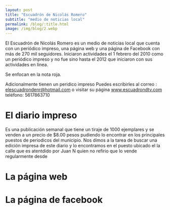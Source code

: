 ```yaml
---
layout: post
title: "Escuadrón de Nicolás Romero"
subtitle: "medio de noticias local"
permalink: /blog/:title.html
image: /img/blog/2.webp
---
```


El Escuadrón de Nicolás Romero es un medio de noticias local que cuenta con un periódico impreso, una página web y una página de Facebook con más de 270 mil seguidores. Iniciaron actividades el 1 febrero del 2010 como un periódico impreso y no fue sino hasta el 2012 que iniciaron con sus actividades en linea.

Se enfocan en la nota roja.

Adicionalmente tienen un peridico impreso
Puedes escribirles al correo : elescuadrondenr@hotmail.com
o visitar su página www.escuadrondtv.com
teléfono: 5617863710

# El diario impreso

Es una publicación semanal que tiene un tiraje de 1000 ejemplares y se venden a un precio de $8.00 pesos pudiendo lo encontrar en los principales puestos de periodicos del municipio. Nos dimos a la tarea de buscar una edición impresa de este diario y lo encontramos en el puesto ubicado el la calle que es atentdido por Juan N quien no refirio que lo vende regularmente desde

# La página web

# La página de facebook
